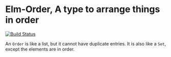 # Elm-Order, A type to arrange things in order

[![Build Status](https://travis-ci.org/Chadtech/order.svg?branch=master)](https://travis-ci.org/Chadtech/order)


An `Order` is like a list, but it cannot have duplicate entries. It is also like a `Set`, except the elements are in order.